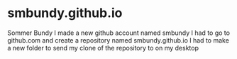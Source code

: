 # smbundy.github.io
Sommer Bundy
I made a new github account named smbundy
I had to go to github.com and create a repository named smbundy.github.io
I had to make a new folder to send my clone of the repository to on my desktop